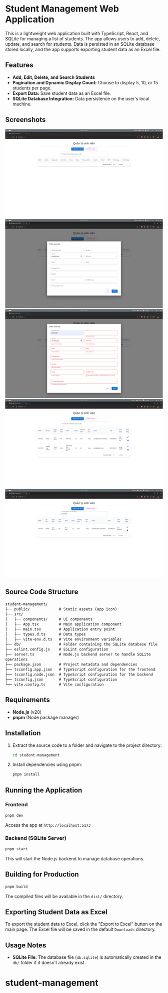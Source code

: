 # Student Management Web Application

This is a lightweight web application built with TypeScript, React, and SQLite for managing a list of students. The app allows users to add, delete, update, and search for students. Data is persisted in an SQLite database stored locally, and the app supports exporting student data as an Excel file.

## Features

- **Add, Edit, Delete, and Search Students**
- **Pagination and Dynamic Display Count:** Choose to display 5, 10, or 15 students per page.
- **Export Data:** Save student data as an Excel file.
- **SQLite Database Integration:** Data persistence on the user's local machine.

## Screenshots

![Main Screen](./screenshots/main-screen.png)
![Add Student Screen](./screenshots/add-student-screen.png)
![Add Error Screen](./screenshots/add-error-screen.png)
![Main Student Screen](./screenshots/main-student-screen.png)
![Find Student Screen](./screenshots/find-student-screen.png)

## Source Code Structure

```plaintext
student-management/
├── public/             # Static assets (app icon)
├── src/
│   ├── components/     # UI components
│   ├── App.tsx         # Main application component
│   ├── main.tsx        # Application entry point
│   ├── types.d.ts      # Data types
│   ├── vite-env.d.ts   # Vite environment variables
├── db/                 # Folder containing the SQLite database file
├── eslint.config.js    # ESLint configuration
├── server.ts           # Node.js backend server to handle SQLite operations
├── package.json        # Project metadata and dependencies
├── tsconfig.app.json   # TypeScript configuration for the frontend
├── tsconfig.node.json  # TypeScript configuration for the backend
├── tsconfig.json       # TypeScript configuration
└── vite.config.ts      # Vite configuration
```

## Requirements

- **Node.js** (v20)
- **pnpm** (Node package manager)

## Installation

1. Extract the source code to a folder and navigate to the project directory:
   ```bash
   cd student-management
   ```
2. Install dependencies using pnpm:
   ```bash
   pnpm install
   ```

## Running the Application

### Frontend

```bash
pnpm dev
```

Access the app at `http://localhost:5173`

### Backend (SQLite Server)

```bash
pnpm start
```

This will start the Node.js backend to manage database operations.

## Building for Production

```bash
pnpm build
```

The compiled files will be available in the `dist/` directory.

## Exporting Student Data as Excel

To export the student data to Excel, click the "Export to Excel" button on the main page. The Excel file will be saved in the default `Downloads` directory.

## Usage Notes

- **SQLite File:** The database file (`db.sqlite`) is automatically created in the `db/` folder if it doesn't already exist.

# student-management

